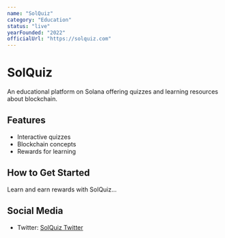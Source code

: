 ```yaml
---
name: "SolQuiz"
category: "Education"
status: "live"
yearFounded: "2022"
officialUrl: "https://solquiz.com"
---
```


# SolQuiz

An educational platform on Solana offering quizzes and learning resources about blockchain.

## Features

- Interactive quizzes
- Blockchain concepts
- Rewards for learning

## How to Get Started

Learn and earn rewards with SolQuiz...

## Social Media

- Twitter: [SolQuiz Twitter](https://twitter.com/solquiz)

